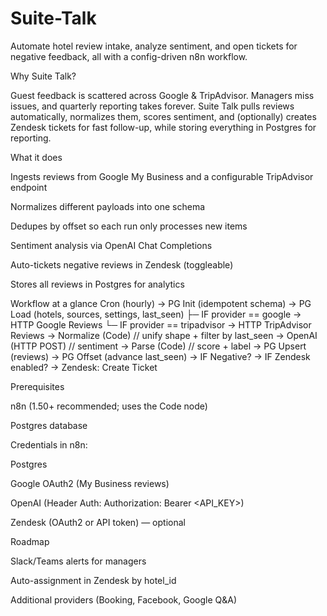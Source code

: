 # Suite-Talk

Automate hotel review intake, analyze sentiment, and open tickets for negative feedback, all with a config-driven n8n workflow.


Why Suite Talk?

Guest feedback is scattered across Google & TripAdvisor. Managers miss issues, and quarterly reporting takes forever.
Suite Talk pulls reviews automatically, normalizes them, scores sentiment, and (optionally) creates Zendesk tickets for fast follow-up, while storing everything in Postgres for reporting.


What it does

Ingests reviews from Google My Business and a configurable TripAdvisor endpoint

Normalizes different payloads into one schema

Dedupes by offset so each run only processes new items

Sentiment analysis via OpenAI Chat Completions

Auto-tickets negative reviews in Zendesk (toggleable)

Stores all reviews in Postgres for analytics


Workflow at a glance
Cron (hourly)
  → PG Init (idempotent schema)
  → PG Load (hotels, sources, settings, last_seen)
      ├─ IF provider == google      → HTTP Google Reviews
      └─ IF provider == tripadvisor → HTTP TripAdvisor Reviews
  → Normalize (Code)  // unify shape + filter by last_seen
  → OpenAI (HTTP POST) // sentiment
  → Parse (Code)       // score + label
  → PG Upsert (reviews)
  → PG Offset (advance last_seen)
  → IF Negative?
       → IF Zendesk enabled?
            → Zendesk: Create Ticket


Prerequisites

n8n (1.50+ recommended; uses the Code node)

Postgres database

Credentials in n8n:

Postgres

Google OAuth2 (My Business reviews)

OpenAI (Header Auth: Authorization: Bearer <API_KEY>)

Zendesk (OAuth2 or API token) — optional


Roadmap

Slack/Teams alerts for managers

Auto-assignment in Zendesk by hotel_id

Additional providers (Booking, Facebook, Google Q&A)

